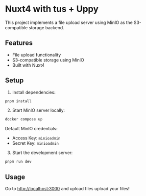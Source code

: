 # Nuxt4 with tus + Uppy

This project implements a file upload server using MinIO as the S3-compatible 
storage backend.

## Features

- File upload functionality
- S3-compatible storage using MinIO
- Built with Nuxt4


## Setup

1. Install dependencies:

```bash
pnpm install
```

2. Start MinIO server locally:

```bash
docker compose up
```

Default MinIO credentials:

- Access Key: `minioadmin`
- Secret Key: `minioadmin`

3. Start the development server:

```bash
pnpm run dev
```

## Usage

Go to [http://localhost:3000]() and upload files upload your files!

